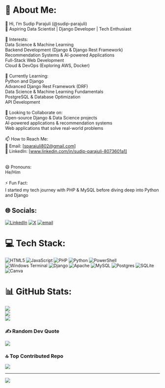 # 💫 About Me:
👋 Hi, I’m Sudip Parajuli (@sudip-parajuli)<br>🚀 Aspiring Data Scientist | Django Developer | Tech Enthusiast<br><br>👀 Interests:<br>Data Science & Machine Learning<br>Backend Development (Django & Django Rest Framework)<br>Recommendation Systems & AI-powered Applications<br>Full-Stack Web Development<br>Cloud & DevOps (Exploring AWS, Docker)<br><br>🌱 Currently Learning:<br>Python and Django<br>Advanced Django Rest Framework (DRF)<br>Data Science & Machine Learning Fundamentals<br>PostgreSQL & Database Optimization<br>API Development <br><br>💞️ Looking to Collaborate on:<br>Open-source Django & Data Science projects<br>AI-powered applications & recommendation systems<br>Web applications that solve real-world problems<br><br>📫 How to Reach Me:<br>📧 Email: [sparajuli802@gmail.com]<br>🔗 LinkedIn: [www.linkedin.com/in/sudip-parajuli-8073601a1]<br><br><br>😄 Pronouns:<br>He/Him<br><br>⚡ Fun Fact:<br>I started my tech journey with PHP & MySQL before diving deep into Python and Django


## 🌐 Socials:
[![LinkedIn](https://img.shields.io/badge/LinkedIn-%230077B5.svg?logo=linkedin&logoColor=white)](https://linkedin.com/in/sudip-parajuli-8073601a1) [![X](https://img.shields.io/badge/X-black.svg?logo=X&logoColor=white)](https://x.com/@sudip_parajuli) [![email](https://img.shields.io/badge/Email-D14836?logo=gmail&logoColor=white)](mailto:sparajuli802@gmail.com) 

# 💻 Tech Stack:
![HTML5](https://img.shields.io/badge/html5-%23E34F26.svg?style=for-the-badge&logo=html5&logoColor=white) ![JavaScript](https://img.shields.io/badge/javascript-%23323330.svg?style=for-the-badge&logo=javascript&logoColor=%23F7DF1E) ![PHP](https://img.shields.io/badge/php-%23777BB4.svg?style=for-the-badge&logo=php&logoColor=white) ![Python](https://img.shields.io/badge/python-3670A0?style=for-the-badge&logo=python&logoColor=ffdd54) ![PowerShell](https://img.shields.io/badge/PowerShell-%235391FE.svg?style=for-the-badge&logo=powershell&logoColor=white) ![Windows Terminal](https://img.shields.io/badge/Windows%20Terminal-%234D4D4D.svg?style=for-the-badge&logo=windows-terminal&logoColor=white) ![Django](https://img.shields.io/badge/django-%23092E20.svg?style=for-the-badge&logo=django&logoColor=white) ![Apache](https://img.shields.io/badge/apache-%23D42029.svg?style=for-the-badge&logo=apache&logoColor=white) ![MySQL](https://img.shields.io/badge/mysql-4479A1.svg?style=for-the-badge&logo=mysql&logoColor=white) ![Postgres](https://img.shields.io/badge/postgres-%23316192.svg?style=for-the-badge&logo=postgresql&logoColor=white) ![SQLite](https://img.shields.io/badge/sqlite-%2307405e.svg?style=for-the-badge&logo=sqlite&logoColor=white) ![Canva](https://img.shields.io/badge/Canva-%2300C4CC.svg?style=for-the-badge&logo=Canva&logoColor=white)
# 📊 GitHub Stats:
![](https://github-readme-stats.vercel.app/api?username=sudip-parajuli&theme=dark&hide_border=false&include_all_commits=false&count_private=false)<br/>
![](https://github-readme-streak-stats.herokuapp.com/?user=sudip-parajuli&theme=dark&hide_border=false)<br/>
![](https://github-readme-stats.vercel.app/api/top-langs/?username=sudip-parajuli&theme=dark&hide_border=false&include_all_commits=false&count_private=false&layout=compact)

### ✍️ Random Dev Quote
![](https://quotes-github-readme.vercel.app/api?type=horizontal&theme=radical)

### 🔝 Top Contributed Repo
![](https://github-contributor-stats.vercel.app/api?username=sudip-parajuli&limit=5&theme=dark&combine_all_yearly_contributions=true)

---
[![](https://visitcount.itsvg.in/api?id=sudip-parajuli&icon=0&color=0)](https://visitcount.itsvg.in)

<!-- Proudly created with GPRM ( https://gprm.itsvg.in ) -->
